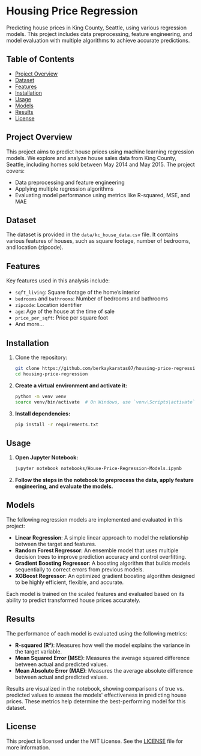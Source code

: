 # Housing Price Regression

Predicting house prices in King County, Seattle, using various regression models. This project includes data preprocessing, feature engineering, and model evaluation with multiple algorithms to achieve accurate predictions.

## Table of Contents

- [Project Overview](#project-overview)
- [Dataset](#dataset)
- [Features](#features)
- [Installation](#installation)
- [Usage](#usage)
- [Models](#models)
- [Results](#results)
- [License](#license)

## Project Overview

This project aims to predict house prices using machine learning regression models. We explore and analyze house sales data from King County, Seattle, including homes sold between May 2014 and May 2015. The project covers:
- Data preprocessing and feature engineering
- Applying multiple regression algorithms
- Evaluating model performance using metrics like R-squared, MSE, and MAE

## Dataset

The dataset is provided in the `data/kc_house_data.csv` file. It contains various features of houses, such as square footage, number of bedrooms, and location (zipcode).

## Features

Key features used in this analysis include:
- `sqft_living`: Square footage of the home’s interior
- `bedrooms` and `bathrooms`: Number of bedrooms and bathrooms
- `zipcode`: Location identifier
- `age`: Age of the house at the time of sale
- `price_per_sqft`: Price per square foot
- And more...

## Installation

1. Clone the repository:
   ```bash
   git clone https://github.com/berkaykaratas07/housing-price-regression.git
   cd housing-price-regression
   ```

2. **Create a virtual environment and activate it:**
   ```bash
   python -m venv venv
   source venv/bin/activate  # On Windows, use `venv\Scripts\activate`
   ```

3. **Install dependencies:**
   ```bash
   pip install -r requirements.txt
   ```

## Usage

1. **Open Jupyter Notebook:**
   ```bash
   jupyter notebook notebooks/House-Price-Regression-Models.ipynb
   ```
   
2. **Follow the steps in the notebook to preprocess the data, apply feature engineering, and evaluate the models.**

## Models

The following regression models are implemented and evaluated in this project:

- **Linear Regression**: A simple linear approach to model the relationship between the target and features.
- **Random Forest Regressor**: An ensemble model that uses multiple decision trees to improve prediction accuracy and control overfitting.
- **Gradient Boosting Regressor**: A boosting algorithm that builds models sequentially to correct errors from previous models.
- **XGBoost Regressor**: An optimized gradient boosting algorithm designed to be highly efficient, flexible, and accurate.

Each model is trained on the scaled features and evaluated based on its ability to predict transformed house prices accurately.

## Results

The performance of each model is evaluated using the following metrics:

- **R-squared (R²)**: Measures how well the model explains the variance in the target variable.
- **Mean Squared Error (MSE)**: Measures the average squared difference between actual and predicted values.
- **Mean Absolute Error (MAE)**: Measures the average absolute difference between actual and predicted values.

Results are visualized in the notebook, showing comparisons of true vs. predicted values to assess the models' effectiveness in predicting house prices. These metrics help determine the best-performing model for this dataset.

## License

This project is licensed under the MIT License. See the [LICENSE](LICENSE) file for more information.

